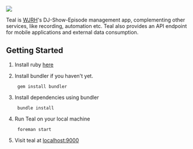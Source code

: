 ![](http://wjrh.org/teal-logo.png)

Teal is [WJRH](http://wjrh.org)'s DJ-Show-Episode management app, complementing other services, like recording, automation etc.
Teal also provides an API endpoint for mobile applications and external data consumption.

## Getting Started
1.  Install ruby [here](https://www.ruby-lang.org/en/documentation/installation/)
2. Install bundler if you haven't yet.

        gem install bundler

3. Install dependencies using bundler

        bundle install

4. Run Teal on your local machine
 
        foreman start

5. Visit teal at [localhost:9000](http://localhost:9000)